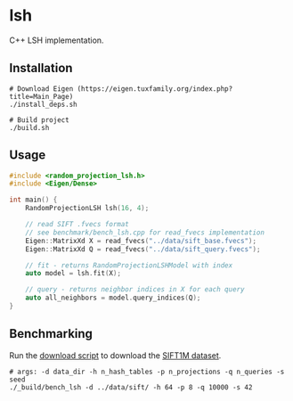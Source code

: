 # lsh

C++ LSH implementation. 

## Installation

```shell
# Download Eigen (https://eigen.tuxfamily.org/index.php?title=Main_Page)
./install_deps.sh

# Build project
./build.sh
```

## Usage

```cpp
#include <random_projection_lsh.h>
#include <Eigen/Dense>

int main() {
    RandomProjectionLSH lsh(16, 4);

    // read SIFT .fvecs format
    // see benchmark/bench_lsh.cpp for read_fvecs implementation
    Eigen::MatrixXd X = read_fvecs("../data/sift_base.fvecs");
    Eigen::MatrixXd Q = read_fvecs("../data/sift_query.fvecs");

    // fit - returns RandomProjectionLSHModel with index
    auto model = lsh.fit(X);

    // query - returns neighbor indices in X for each query
    auto all_neighbors = model.query_indices(Q);
}
```

## Benchmarking

Run the [download script](../download_sift1m.sh) to download the [SIFT1M dataset](http://corpus-texmex.irisa.fr/).  

```shell
# args: -d data_dir -h n_hash_tables -p n_projections -q n_queries -s seed
./_build/bench_lsh -d ../data/sift/ -h 64 -p 8 -q 10000 -s 42
```

